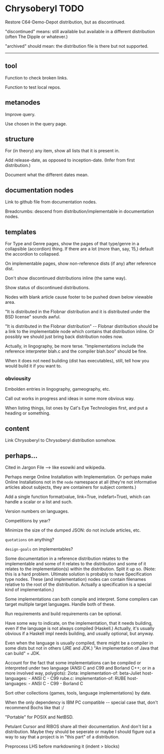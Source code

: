Chrysoberyl TODO
================

Restore C64-Demo-Depot distribution, but as discontinued.

"discontinued" means: still available but available in a different distribution
(often The Dipple or whatever.)

"archived" should mean: the distribution file is there but not supported.

- - - -

tool
----

Function to check broken links.

Function to test local repos.

metanodes
---------

Improve query.

Use chosen in the query page.

structure
---------

For (in theory) any item, show all lists that it is present in.

Add release-date, as opposed to inception-date. (Infer from first distribution.)

Document what the different dates mean.

documentation nodes
-------------------

Link to github file from documentation nodes.

Breadcrumbs: descend from distribution/implementable in documentation nodes.

templates
---------

For Type and Genre pages, show the pages of that type/genre in a collapsible
(accordion) thing.  If there are a lot (more than, say, 15,) default the accordion
to collapsed.

On implementable pages, show non-reference dists (if any) after reference dist.

Don't show discontinued distributions inline (the same way).

Show status of discontinued distributions.

Nodes with blank article cause footer to be pushed down below viewable area.

"It is distributed in the Flobnar distribution and it is distributed
under the BSD license" sounds awful.
 
"It is distributed in the Flobnar distribution" -- Flobnar distribution should
be a link to the implementable node which contains that distribution inline.
Or possibly we should just bring back distribution nodes now.
 
Actually, in lingography, be more terse.  "Implementations include
the reference interpreter blah.c and the compiler blah.boo" should be fine.

When it does not need building (dist has executables), still, tell
how you would build it if you want to.

### obviousity ###

Embolden entries in lingography, gameography, etc.

Call out works in progress and ideas in some more obvious way.

When listing things, list ones by Cat's Eye Technologies first, and
put a heading or something.

content
-------

Link Chrysoberyl to Chrysoberyl distribution somehow.

perhaps...
----------

Cited in Jargon File --> like esowiki and wikipedia.

Perhaps merge Online Installation with Implementation.  Or perhaps make
Online Installations not in the `node` namespace at all (they're not
informative articles about subjects, they are containers for subject contents.)

Add a single function format(value, link=True, indefart=True), which
can handle a scalar or a list and such.

Version numbers on languages.

Competitions by year?

Minimize the size of the dumped JSON: do not include articles, etc.

`quotations` on anything?

`design-goals` on implementables?

Some documentation in a reference distribution relates to the implementable
and some of it relates to the distribution and some of it relates to
the implementation(s) within the distribution.  Split it up so.
(Note: this is a hard problem.  Ultimate solution is probably to have
Specification type nodes.  These (and implementation) nodes can contain
filenames relative to the root of the distribution.  Actually a specification
is a special kind of implementation.)

Some implementations can both compile and interpret.  Some compilers
can target multiple target languages.  Handle both of these.

Run requirements and build requirements can be optional.

Have some way to indicate, on the implementation, that it needs
building, even if the language is not always compiled (Haskell.)
Actually, it's usually obvious if a Haskell impl needs building, and
usually optional, but anyway.

Even when the language is usually compiled, there might be
a compiler in some dists but not in others (JRE and JDK.)
"An implementation of Java that can build" = JDK.

Account for the fact that some implementations can be
compiled or interpreted under two language (ANSI C and C99
and Borland C++; or in a more involved way, polyglots):
    2iota:
      implementation-of: beta-Juliet
      host-languages:
      - ANSI C
      - C99
    rube.c:
      implementation-of: RUBE
      host-languages:
      - ANSI C
      - C99
      - Borland C

Sort other collections (games, tools, language implementations) by date.

When the only dependency is IBM PC compatible -- special case that,
don't recommend Bochs like that :/

"Portable" for POSIX and NetBSD.

Petulant Cursor and RIBOS share all their documentation.  And don't
list a distribution.  Maybe they should be seperate or maybe I should
figure out a way to say that a project is in "this part" of a distribution.

Preprocess LHS before markdowning it (indent > blocks)
